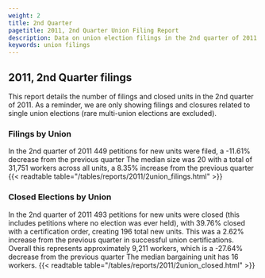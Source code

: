 ```yaml
---
weight: 2
title: 2nd Quarter
pagetitle: 2011, 2nd Quarter Union Filing Report
description: Data on union election filings in the 2nd quarter of 2011
keywords: union filings
---
```


## 2011, 2nd Quarter filings

This report details the number of filings and closed units in the 2nd quarter of 2011. As a reminder, we are only showing filings and closures related to single union elections (rare multi-union elections are excluded).

### Filings by Union
In the 2nd quarter of 2011 449 petitions for new units were filed, a -11.61% decrease from the previous quarter The median size was 20 with a total of 31,751 workers across all units, a 8.35% increase from the previous quarter
{{< readtable table="/tables/reports/2011/2union_filings.html" >}}

### Closed Elections by Union
In the 2nd quarter of 2011 493 petitions for new units were closed (this includes petitions where no election was ever held), with 39.76% closed with a certification order, creating 196 total new units. This was a 2.62% increase from the previous quarter in successful union certifications. Overall this represents approximately 9,211 workers, which is a -27.64% decrease from the previous quarter The median bargaining unit has 16 workers.
{{< readtable table="/tables/reports/2011/2union_closed.html" >}}
